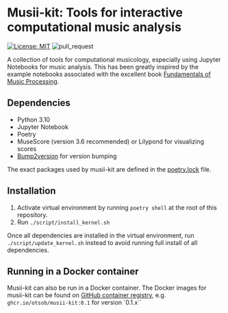 # Musii-kit: Tools for interactive computational music analysis

[![License: MIT](https://img.shields.io/badge/License-MIT-yellow.svg)](https://opensource.org/licenses/MIT)
![pull_request](https://github.com/otsob/musii-kit/actions/workflows/master.yaml/badge.svg)

A collection of tools for computational musicology, especially using Jupyter Notebooks for music analysis. This has been
greatly inspired by the example notebooks associated with the excellent book
[Fundamentals of Music Processing](https://www.audiolabs-erlangen.de/fau/professor/mueller/bookFMP).

## Dependencies

* Python 3.10
* Jupyter Notebook
* Poetry
* MuseScore (version 3.6 recommended) or Lilypond for visualizing scores
* [Bump2version](https://pypi.org/project/bump2version/) for version bumping

The exact packages used by musii-kit are defined in the [poetry.lock](./poetry.lock) file.

## Installation

1. Activate virtual environment by running `poetry shell` at the root of this repository.
2. Run `./script/install_kernel.sh`

Once all dependencies are installed in the virtual environment, run
`./script/update_kernel.sh` instead to avoid running full install of all dependencies.

## Running in a Docker container

Musii-kit can also be run in a Docker container. The Docker images for musii-kit can be found
on [GitHub container registry](https://github.com/otsob/musii-kit/pkgs/container/musii-kit),
e.g. `ghcr.io/otsob/musii-kit:0.1`
for version `0.1.x``